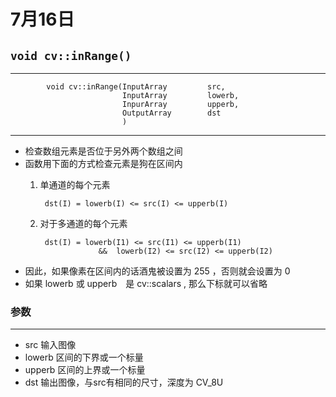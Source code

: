 # 7月16日

## `void cv::inRange()`
---
            void cv::inRange(InputArray         src,
                             InputArray         lowerb,
                             InpurArray         upperb,
                             OutputArray        dst
                             )
---

* 检查数组元素是否位于另外两个数组之间
* 函数用下面的方式检查元素是狗在区间内
    1. 单通道的每个元素

            dst(I) = lowerb(I) <= src(I) <= upperb(I)
    2. 对于多通道的每个元素

            dst(I) = lowerb(I1) <= src(I1) <= upperb(I1)
                        &&  lowerb(I2) <= src(I2) <= upperb(I2)
* 因此，如果像素在区间内的话酒鬼被设置为 255 ，否则就会设置为 0
* 如果 lowerb 或 upperb　是 cv::scalars , 那么下标就可以省略

### 参数
---
* src           输入图像
* lowerb        区间的下界或一个标量
* upperb        区间的上界或一个标量
* dst           输出图像，与src有相同的尺寸，深度为 CV_8U